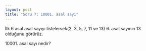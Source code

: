 ```yaml
---
layout: post
title: "Soru 7: 10001. asal sayı"
---
```


İlk 6 asal asal sayıyı listelersek(2, 3, 5, 7, 11 ve 13) 6. asal sayının 13 olduğunu görürüz.

10001\. asal sayı nedir?
